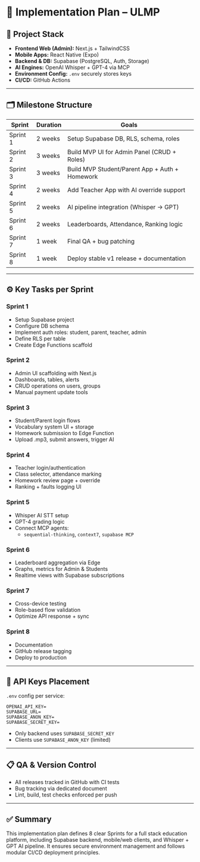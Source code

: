 # 📅 Implementation Plan – ULMP

## 🧩 Project Stack
- **Frontend Web (Admin):** Next.js + TailwindCSS
- **Mobile Apps:** React Native (Expo)
- **Backend & DB:** Supabase (PostgreSQL, Auth, Storage)
- **AI Engines:** OpenAI Whisper + GPT-4 via MCP
- **Environment Config:** `.env` securely stores keys
- **CI/CD:** GitHub Actions

---

## 🗂 Milestone Structure
| Sprint | Duration | Goals |
|--------|----------|-------|
| Sprint 1 | 2 weeks | Setup Supabase DB, RLS, schema, roles |
| Sprint 2 | 3 weeks | Build MVP UI for Admin Panel (CRUD + Roles) |
| Sprint 3 | 3 weeks | Build MVP Student/Parent App + Auth + Homework |
| Sprint 4 | 2 weeks | Add Teacher App with AI override support |
| Sprint 5 | 2 weeks | AI pipeline integration (Whisper → GPT) |
| Sprint 6 | 2 weeks | Leaderboards, Attendance, Ranking logic |
| Sprint 7 | 1 week  | Final QA + bug patching |
| Sprint 8 | 1 week  | Deploy stable v1 release + documentation |

---

## ⚙️ Key Tasks per Sprint
### Sprint 1
- Setup Supabase project
- Configure DB schema
- Implement auth roles: student, parent, teacher, admin
- Define RLS per table
- Create Edge Functions scaffold

### Sprint 2
- Admin UI scaffolding with Next.js
- Dashboards, tables, alerts
- CRUD operations on users, groups
- Manual payment update tools

### Sprint 3
- Student/Parent login flows
- Vocabulary system UI + storage
- Homework submission to Edge Function
- Upload .mp3, submit answers, trigger AI

### Sprint 4
- Teacher login/authentication
- Class selector, attendance marking
- Homework review page + override
- Ranking + faults logging UI

### Sprint 5
- Whisper AI STT setup
- GPT-4 grading logic
- Connect MCP agents:
  - `sequential-thinking`, `context7`, `supabase MCP`

### Sprint 6
- Leaderboard aggregation via Edge
- Graphs, metrics for Admin & Students
- Realtime views with Supabase subscriptions

### Sprint 7
- Cross-device testing
- Role-based flow validation
- Optimize API response + sync

### Sprint 8
- Documentation
- GitHub release tagging
- Deploy to production

---

## 🔐 API Keys Placement
`.env` config per service:
```
OPENAI_API_KEY=
SUPABASE_URL=
SUPABASE_ANON_KEY=
SUPABASE_SECRET_KEY=
```
- Only backend uses `SUPABASE_SECRET_KEY`
- Clients use `SUPABASE_ANON_KEY` (limited)

---

## 📋 QA & Version Control
- All releases tracked in GitHub with CI tests
- Bug tracking via dedicated document
- Lint, build, test checks enforced per push

---

## ✅ Summary
This implementation plan defines 8 clear Sprints for a full stack education platform, including Supabase backend, mobile/web clients, and Whisper + GPT AI pipeline. It ensures secure environment management and follows modular CI/CD deployment principles.

